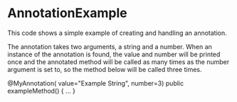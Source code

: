 # AnnotationExample
This code shows a simple example of creating and handling an annotation.

The annotation takes two arguments, a string and a number. When an instance of the annotation is found, the value and number will be printed once and the annotated method will be called as many times as the number argument is set to, so the method below will be called three times.

@MyAnnotation( value="Example String", number=3)
public exampleMethod() {
...
}
